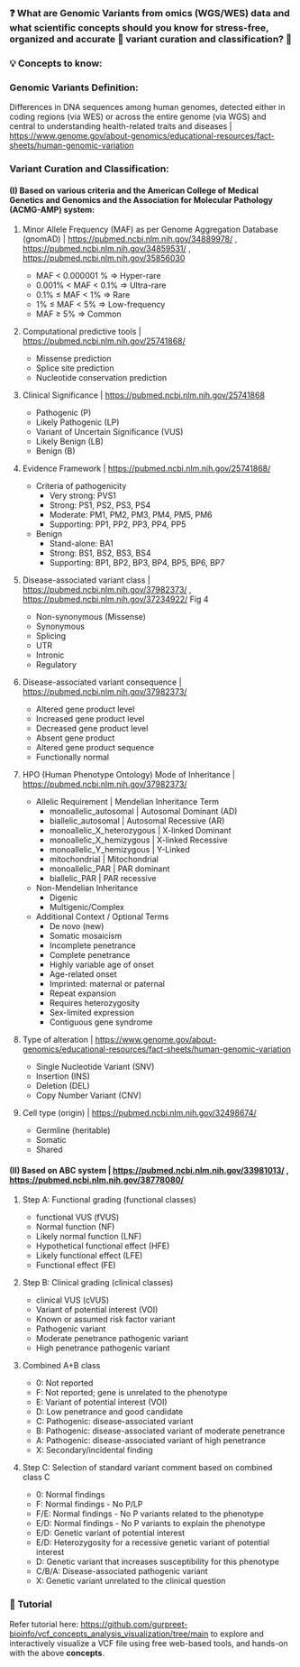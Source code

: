 ### ❓ What are Genomic Variants from omics (WGS/WES) data and what scientific concepts should you know for stress-free, organized and accurate 🧬 variant curation and classification? 🎯 

### 💡 Concepts to know:

###  Genomic Variants Definition: 
Differences in DNA sequences among human genomes, detected either in coding regions (via WES) or across the entire genome (via WGS) and central to understanding health-related traits and diseases | https://www.genome.gov/about-genomics/educational-resources/fact-sheets/human-genomic-variation 

### Variant  Curation and Classification:
#### (I) Based on various criteria and the American College of Medical Genetics and Genomics and the Association for Molecular Pathology (ACMG-AMP) system:
1. Minor Allele Frequency (MAF) as per Genome Aggregation Database (gnomAD) | https://pubmed.ncbi.nlm.nih.gov/34889978/ , https://pubmed.ncbi.nlm.nih.gov/34859531/ , https://pubmed.ncbi.nlm.nih.gov/35856030
    - MAF < 0.000001 %     =>  Hyper-rare
    - 0.001% < MAF < 0.1%  =>  Ultra-rare
    - 0.1% ≤ MAF < 1%      =>  Rare
    - 1% ≤ MAF < 5%        =>  Low-frequency
    - MAF ≥ 5%             =>  Common 

2. Computational predictive tools | https://pubmed.ncbi.nlm.nih.gov/25741868/
    - Missense prediction
    - Splice site prediction
    - Nucleotide conservation prediction

3. Clinical Significance | https://pubmed.ncbi.nlm.nih.gov/25741868
    - Pathogenic (P)
    - Likely Pathogenic (LP)
    - Variant of Uncertain Significance (VUS)
    - Likely Benign (LB)
    - Benign (B)

4. Evidence Framework | https://pubmed.ncbi.nlm.nih.gov/25741868/ 
    - Criteria of pathogenicity
        - Very strong: PVS1
        - Strong: PS1, PS2, PS3, PS4
        - Moderate: PM1, PM2, PM3, PM4, PM5, PM6
        - Supporting: PP1, PP2, PP3, PP4, PP5
    - Benign
        - Stand-alone: BA1
        - Strong: BS1, BS2, BS3, BS4
        - Supporting: BP1, BP2, BP3, BP4, BP5, BP6, BP7

5. Disease-associated variant class | https://pubmed.ncbi.nlm.nih.gov/37982373/ , https://pubmed.ncbi.nlm.nih.gov/37234922/ Fig 4
    - Non-synonymous (Missense)
    - Synonymous
    - Splicing
    - UTR
    - Intronic
    - Regulatory

6. Disease-associated variant consequence | https://pubmed.ncbi.nlm.nih.gov/37982373/
    - Altered gene product level
    - Increased gene product level
    - Decreased gene product level
    - Absent gene product
    - Altered gene product sequence
    - Functionally normal

7. HPO (Human Phenotype Ontology) Mode of Inheritance | https://pubmed.ncbi.nlm.nih.gov/37982373/
    - Allelic Requirement | Mendelian Inheritance Term
        - monoallelic_autosomal  | Autosomal Dominant (AD)  
        - biallelic_autosomal | Autosomal Recessive (AR) 
        - monoallelic_X_heterozygous | X-linked Dominant
        - monoallelic_X_hemizygous | X-linked Recessive
        - monoallelic_Y_hemizygous | Y-Linked 
        - mitochondrial | Mitochondrial
        - monoallelic_PAR | PAR dominant
        - biallelic_PAR | PAR recessive
    - Non-Mendelian Inheritance
        - Digenic
        - Multigenic/Complex
    - Additional Context / Optional Terms
        - De novo (new)
        - Somatic mosaicism
        - Incomplete penetrance
        - Complete penetrance
        - Highly variable age of onset
        - Age-related onset
        - Imprinted: maternal or paternal
        - Repeat expansion
        - Requires heterozygosity
        - Sex-limited expression
        - Contiguous gene syndrome

8. Type of alteration | https://www.genome.gov/about-genomics/educational-resources/fact-sheets/human-genomic-variation
    - Single Nucleotide Variant (SNV)
    - Insertion (INS)
    - Deletion (DEL)
    - Copy Number Variant (CNV)

9. Cell type (origin) | https://pubmed.ncbi.nlm.nih.gov/32498674/ 
    - Germline (heritable)
    - Somatic
    - Shared

#### (II) Based on ABC system | https://pubmed.ncbi.nlm.nih.gov/33981013/ , https://pubmed.ncbi.nlm.nih.gov/38778080/ 

1. Step A: Functional grading (functional classes)
    - functional VUS (fVUS)
    - Normal function (NF)
    - Likely normal function (LNF)
    - Hypothetical functional effect (HFE)
    - Likely functional effect (LFE)
    - Functional effect (FE)

2. Step B: Clinical grading (clinical classes)
    - clinical VUS (cVUS)
    - Variant of potential interest (VOI)
    - Known or assumed risk factor variant
    - Pathogenic variant
    - Moderate penetrance pathogenic variant
    - High penetrance pathogenic variant

3. Combined A+B class
    - 0: Not reported
    - F: Not reported; gene is unrelated to the phenotype
    - E: Variant of potential interest (VOI) 
    - D: Low penetrance and good candidate
    - C: Pathogenic: disease-associated variant
    - B: Pathogenic: disease-associated variant of moderate penetrance 
    - A: Pathogenic: disease-associated variant of high penetrance
    - X: Secondary/incidental finding

4. Step C: Selection of standard variant comment based on combined class C
    - 0: Normal findings 
    - F: Normal findings - No P/LP 
    - F/E: Normal findings - No P variants related to the phenotype
    - E/D: Normal findings - No P variants to explain the phenotype
    - E/D: Genetic variant of potential interest
    - E/D: Heterozygosity for a recessive genetic variant of potential interest
    - D: Genetic variant that increases susceptibility for this phenotype
    - C/B/A: Disease-associated pathogenic variant
    - X: Genetic variant unrelated to the clinical question

### 📌 Tutorial
Refer tutorial here: https://github.com/gurpreet-bioinfo/vcf_concepts_analysis_visualization/tree/main to explore and interactively visualize a VCF file using free web-based tools, and hands-on with the above **concepts**.
